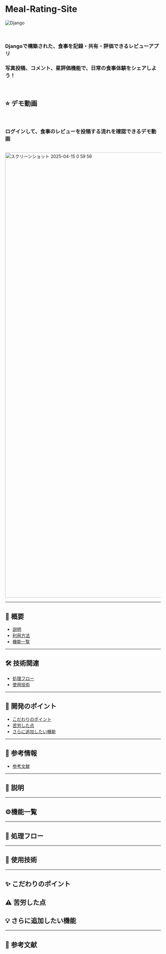 # Meal-Rating-Site 

![Django](https://img.shields.io/badge/Framework-Django-green)

<br>

### Djangoで構築された、食事を記録・共有・評価できるレビューアプリ
### 写真投稿、コメント、星評価機能で、日常の食事体験をシェアしよう！

<br>

## ⭐ デモ動画

<br>

### ログインして、食事のレビューを投稿する流れを確認できるデモ動画

<br>

<img width="1440" alt="スクリーンショット 2025-04-15 0 59 56" src="https://github.com/user-attachments/assets/7a447383-aab3-4176-ac24-795f4e169f9d" />





---

## **📎 概要**
- [説明](#説明)
- [利用方法](#利用方法)
- [機能一覧](#機能一覧)
---

## **🛠 技術関連**
- [処理フロー](#処理フロー)
- [使用技術](#使用技術)
---

## **📍 開発のポイント**
- [こだわりのポイント](#こだわりのポイント)
- [苦労した点](#苦労した点)
- [さらに追加したい機能](#さらに追加したい機能)

---

## **📄 参考情報**
- [参考文献](#参考文献)

---
## <a id="説明"></a>📝 説明





---
## <a id="機能一覧"></a>⚙️機能一覧



---




## <a id="処理フロー"></a>🔀 処理フロー



---

## <a id="使用技術"></a>🧱 使用技術


---

## <a id="こだわりのポイント"></a>✨ こだわりのポイント

## <a id="苦労した点"></a>⚠️ 苦労した点

## <a id="さらに追加したい機能"></a>💡 さらに追加したい機能


---

## <a id="参考文献"></a>📄 参考文献

